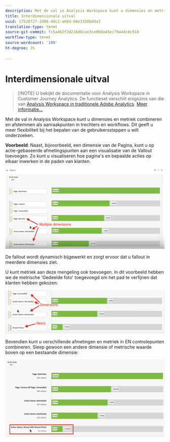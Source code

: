 ```yaml
---
description: Met de val in Analysis Workspace kunt u dimensies en metriek combineren en afstemmen als aanraakpunten in trechters en workflows. Dit geeft u meer flexibiliteit bij het bepalen van de gebruikersstappen u wilt onderzoeken.
title: Interdimensionale uitval
uuid: 17520727-2d06-4dc2-a66d-66e3350bdda3
translation-type: tm+mt
source-git-commit: fc5a462f3d216d8cae3ce060a45ec79a44c4c918
workflow-type: tm+mt
source-wordcount: '199'
ht-degree: 3%

---
```



# Interdimensionale uitval

>[!NOTE] U bekijkt de documentatie voor Analysis Workspace in Customer Journey Analytics. De functieset verschilt enigszins van die van [Analysis Workspace in traditionele Adobe Analytics](https://docs.adobe.com/content/help/en/analytics/analyze/analysis-workspace/home.html). [Meer informatie...](/help/getting-started/cja-aa.md)

Met de val in Analysis Workspace kunt u dimensies en metriek combineren en afstemmen als aanraakpunten in trechters en workflows. Dit geeft u meer flexibiliteit bij het bepalen van de gebruikersstappen u wilt onderzoeken.

**Voorbeeld**: Naast, bijvoorbeeld, een dimensie van de Pagina, kunt u op actie-gebaseerde afmetingspunten aan een visualisatie van de Vallout toevoegen. Zo kunt u visualiseren hoe pagina&#39;s en bepaalde acties op elkaar inwerken in de paden van klanten.

![](assets/interdimensional-fallout1.png)

De fallout wordt dynamisch bijgewerkt en zorgt ervoor dat u fallout in meerdere dimensies ziet.

U kunt metriek aan deze mengeling ook toevoegen. In dit voorbeeld hebben we de metrische &#39;Gedeelde foto&#39; toegevoegd om het pad te verfijnen dat klanten hebben gekozen:

![](assets/interdimensional-fallout2.png)

Bovendien kunt u verschillende afmetingen en metriek in EN controlepunten combineren. Sleep gewoon een andere dimensie of metrische waarde boven op een bestaande dimensie:

![](assets/interdimensional-fallout3.png)

